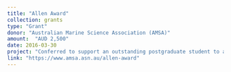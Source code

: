 ```yaml
---
title: "Allen Award"
collection: grants
type: "Grant"
donor: "Australian Marine Science Association (AMSA)"
amount:  "AUD 2,500"
date: 2016-03-30
project: "Conferred to support an outstanding postgraduate student to attend an international conference, in any field of marine science, with the aim of providing the student with the opportunity to gain international experience and contacts. Used to travel to the 4<sup>th</sup> International Marine Conservation Congress (IMCC4), Canada"
link: "https://www.amsa.asn.au/allen-award"
---
```

